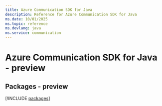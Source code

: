 ```yaml
---
title: Azure Communication SDK for Java
description: Reference for Azure Communication SDK for Java
ms.date: 10/01/2025
ms.topic: reference
ms.devlang: java
ms.service: communication
---
```

# Azure Communication SDK for Java - preview
## Packages - preview
[!INCLUDE [packages](communication-index.md)]